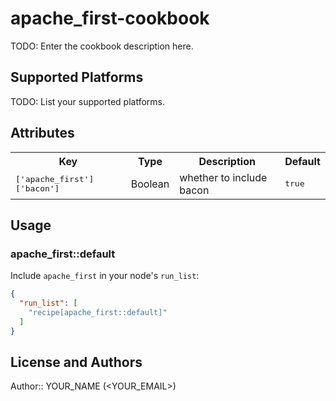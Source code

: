 # apache_first-cookbook

TODO: Enter the cookbook description here.

## Supported Platforms

TODO: List your supported platforms.

## Attributes

<table>
  <tr>
    <th>Key</th>
    <th>Type</th>
    <th>Description</th>
    <th>Default</th>
  </tr>
  <tr>
    <td><tt>['apache_first']['bacon']</tt></td>
    <td>Boolean</td>
    <td>whether to include bacon</td>
    <td><tt>true</tt></td>
  </tr>
</table>

## Usage

### apache_first::default

Include `apache_first` in your node's `run_list`:

```json
{
  "run_list": [
    "recipe[apache_first::default]"
  ]
}
```

## License and Authors

Author:: YOUR_NAME (<YOUR_EMAIL>)
